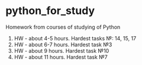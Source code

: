 # python_for_study
Homework from courses of studying of Python
1) HW - about 4-5 hours.
Hardest tasks №: 14, 15, 17
2) HW - about 6-7 hours.
Hardest task №3
4) HW - about 9 hours.
Hardest task №10
5) HW - about 11 hours.
Hardest task №7
